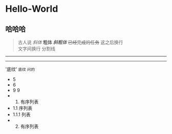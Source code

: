 # Hello-World
## 哈哈哈
>古人说
*斜体*
**粗体**
***斜粗体***
~~已经完成的任务~~
这之后换行  
文字间换行
分割线 
--- 

--- 
'底纹'
` 底纹 `
`问的`
* 5
* 6
* 9 9
* 1. 有序列表  
* 1.1 序列表  
* 1.1.1 列表
* 2. 有序列表
